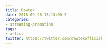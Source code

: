 ```yaml
---
title: Rawtek
date: 2018-09-28 15:13:00 Z
categories:
- streaming-promotion
tags:
- artist
twitter: https://twitter.com/rawtekofficial
---
```


